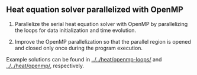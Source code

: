## Heat equation solver parallelized with OpenMP ##

1. Parallelize the serial heat equation solver with OpenMP by
parallelizing the loops for data initialization and time evolution.

2. Improve the OpenMP parallelization so that the parallel region
is opened and closed only once during the program execution.
	
Example solutions can be found in
[../../heat/openmp-loops/](../../heat/openmp-loops/) and
[../../heat/openmp/](../../heat/openmp/), respectively.
